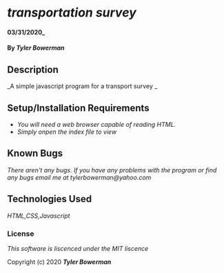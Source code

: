 # _transportation survey_

####  03/31/2020_

#### By _**Tyler Bowerman**_

## Description

_A simple javascript program for a transport survey  _

## Setup/Installation Requirements

* _You will need a web browser capable of reading HTML._
* _Simply onpen the index file to view_


## Known Bugs

_There aren't any bugs._
_If you have any problems with the program or find any bugs email me at tylerbowerman@yahoo.com_
## Technologies Used

_HTML,CSS,Javascript_

### License

*This software is liscenced under the MIT liscence*

Copyright (c) 2020 **_Tyler Bowerman_**
